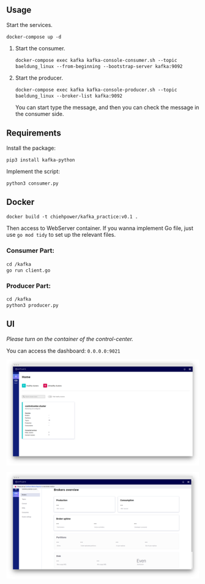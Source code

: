 ## Usage

Start the services.
```
docker-compose up -d
```

1. Start the consumer.
    ```
    docker-compose exec kafka kafka-console-consumer.sh --topic baeldung_linux --from-beginning --bootstrap-server kafka:9092
    ```
2. Start the producer.
    ```
    docker-compose exec kafka kafka-console-producer.sh --topic baeldung_linux --broker-list kafka:9092
    ```
    You can start type the message, and then you can check the message in the consumer side.

## Requirements

Install the package:

```
pip3 install kafka-python
```

Implement the script:
```
python3 consumer.py
```

## Docker

```
docker build -t chiehpower/kafka_practice:v0.1 .    
```

Then access to WebServer container. If you wanna implement Go file, just use `go mod tidy` to set up the relevant files.

### Consumer Part:
```
cd /kafka
go run client.go
```

### Producer Part:

```
cd /kafka
python3 producer.py
```

## UI

*Please turn on the container of the control-center.*

You can access the dashboard: `0.0.0.0:9021`

![](assets/1.png)

![](assets/2.png) 

